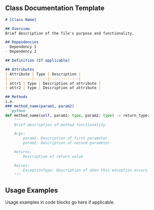 ## Class Documentation Template

```markdown
# [Class Name]

## Overview
Brief description of the file's purpose and functionality.

## Dependencies
- Dependency 1
- Dependency 2

## Definition (If applicable)

## Attributes
| Attribute | Type | Description |
|-----------|------|-------------|
| attr1 | type | Description of attribute |
| attr2 | type | Description of attribute |

## Methods
i.e.
### method_name(param1, param2)
```python
def method_name(self, param1: type, param2: type) -> return_type:
    """
    Brief description of method functionality.

    Args:
        param1: Description of first parameter
        param2: Description of second parameter

    Returns:
        Description of return value

    Raises:
        ExceptionType: Description of when this exception occurs
    """
```

## Usage Examples
Usage examples in code blocks go here if applicable.
